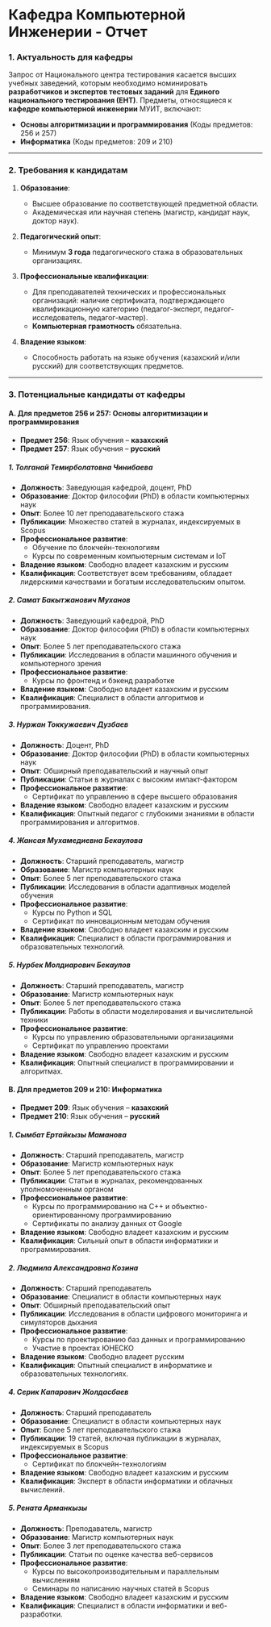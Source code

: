 # Кафедра Компьютерной Инженерии - Отчет

### **1. Актуальность для кафедры**

Запрос от Национального центра тестирования касается высших учебных заведений, которым необходимо номинировать **разработчиков и экспертов тестовых заданий** для **Единого национального тестирования (ЕНТ)**. Предметы, относящиеся к **кафедре компьютерной инженерии** МУИТ, включают:

- **Основы алгоритмизации и программирования** (Коды предметов: 256 и 257)
- **Информатика** (Коды предметов: 209 и 210)

---

### **2. Требования к кандидатам**

1. **Образование**:
   - Высшее образование по соответствующей предметной области.
   - Академическая или научная степень (магистр, кандидат наук, доктор наук).

2. **Педагогический опыт**:
   - Минимум **3 года** педагогического стажа в образовательных организациях.

3. **Профессиональные квалификации**:
   - Для преподавателей технических и профессиональных организаций: наличие сертификата, подтверждающего квалификационную категорию (педагог-эксперт, педагог-исследователь, педагог-мастер).
   - **Компьютерная грамотность** обязательна.

4. **Владение языком**:
   - Способность работать на языке обучения (казахский и/или русский) для соответствующих предметов.

---

### **3. Потенциальные кандидаты от кафедры**

#### **A. Для предметов 256 и 257: Основы алгоритмизации и программирования**

- **Предмет 256**: Язык обучения – **казахский**
- **Предмет 257**: Язык обучения – **русский**

##### **1. Толганай Темирболатовна Чинибаева**

- **Должность**: Заведующая кафедрой, доцент, PhD
- **Образование**: Доктор философии (PhD) в области компьютерных наук
- **Опыт**: Более 10 лет преподавательского стажа
- **Публикации**: Множество статей в журналах, индексируемых в Scopus
- **Профессиональное развитие**:
  - Обучение по блокчейн-технологиям
  - Курсы по современным компьютерным системам и IoT
- **Владение языком**: Свободно владеет казахским и русским
- **Квалификация**: Соответствует всем требованиям, обладает лидерскими качествами и богатым исследовательским опытом.

##### **2. Самат Бакытжанович Муханов**

- **Должность**: Заведующий кафедрой, PhD
- **Образование**: Доктор философии (PhD) в области компьютерных наук
- **Опыт**: Более 5 лет преподавательского стажа
- **Публикации**: Исследования в области машинного обучения и компьютерного зрения
- **Профессиональное развитие**:
  - Курсы по фронтенд и бэкенд разработке
- **Владение языком**: Свободно владеет казахским и русским
- **Квалификация**: Специалист в области алгоритмов и программирования.

##### **3. Нуржан Токкужаевич Дузбаев**

- **Должность**: Доцент, PhD
- **Образование**: Доктор философии (PhD) в области компьютерных наук
- **Опыт**: Обширный преподавательский и научный опыт
- **Публикации**: Статьи в журналах с высоким импакт-фактором
- **Профессиональное развитие**:
  - Сертификат по управлению в сфере высшего образования
- **Владение языком**: Свободно владеет казахским и русским
- **Квалификация**: Опытный педагог с глубокими знаниями в области программирования и алгоритмов.

##### **4. Жансая Мухамедиевна Бекаулова**

- **Должность**: Старший преподаватель, магистр
- **Образование**: Магистр компьютерных наук
- **Опыт**: Более 5 лет преподавательского стажа
- **Публикации**: Исследования в области адаптивных моделей обучения
- **Профессиональное развитие**:
  - Курсы по Python и SQL
  - Сертификат по инновационным методам обучения
- **Владение языком**: Свободно владеет казахским и русским
- **Квалификация**: Специалист в области программирования и образовательных технологий.

##### **5. Нурбек Молдиарович Бекаулов**

- **Должность**: Старший преподаватель, магистр
- **Образование**: Магистр компьютерных наук
- **Опыт**: Более 5 лет преподавательского стажа
- **Публикации**: Работы в области моделирования и вычислительной техники
- **Профессиональное развитие**:
  - Курсы по управлению образовательными организациями
  - Сертификат по управлению проектами
- **Владение языком**: Свободно владеет казахским и русским
- **Квалификация**: Опытный специалист в программировании и алгоритмах.

#### **B. Для предметов 209 и 210: Информатика**

- **Предмет 209**: Язык обучения – **казахский**
- **Предмет 210**: Язык обучения – **русский**

##### **1. Сымбат Ертайкызы Маманова**

- **Должность**: Старший преподаватель, магистр
- **Образование**: Магистр компьютерных наук
- **Опыт**: Более 5 лет преподавательского стажа
- **Публикации**: Статьи в журналах, рекомендованных уполномоченным органом
- **Профессиональное развитие**:
  - Курсы по программированию на C++ и объектно-ориентированному программированию
  - Сертификаты по анализу данных от Google
- **Владение языком**: Свободно владеет казахским и русским
- **Квалификация**: Сильный опыт в области информатики и программирования.

##### **2. Людмила Александровна Козина**

- **Должность**: Старший преподаватель
- **Образование**: Специалист в области компьютерных наук
- **Опыт**: Обширный преподавательский опыт
- **Публикации**: Исследования в области цифрового мониторинга и симуляторов дыхания
- **Профессиональное развитие**:
  - Курсы по проектированию баз данных и программированию
  - Участие в проектах ЮНЕСКО
- **Владение языком**: Свободно владеет русским
- **Квалификация**: Опытный специалист в информатике и образовательных технологиях.


##### **4. Серик Капарович Жолдасбаев**

- **Должность**: Старший преподаватель
- **Образование**: Специалист в области компьютерных наук
- **Опыт**: Более 5 лет преподавательского стажа
- **Публикации**: 19 статей, включая публикации в журналах, индексируемых в Scopus
- **Профессиональное развитие**:
  - Сертификат по блокчейн-технологиям
- **Владение языком**: Свободно владеет казахским и русским
- **Квалификация**: Эксперт в области информатики и облачных вычислений.

##### **5. Рената Арманкызы**

- **Должность**: Преподаватель, магистр
- **Образование**: Магистр компьютерных наук
- **Опыт**: Более 3 лет преподавательского стажа
- **Публикации**: Статьи по оценке качества веб-сервисов
- **Профессиональное развитие**:
  - Курсы по высокопроизводительным и параллельным вычислениям
  - Семинары по написанию научных статей в Scopus
- **Владение языком**: Свободно владеет казахским и русским
- **Квалификация**: Специалист в области информатики и веб-разработки.




